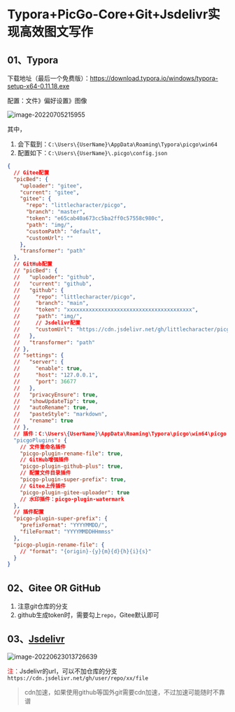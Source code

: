 # Typora+PicGo-Core+Git+Jsdelivr实现高效图文写作

## 01、Typora

下载地址（最后一个免费版）：https://download.typora.io/windows/typora-setup-x64-0.11.18.exe

配置：文件》偏好设置》图像

![image-20220705215955](https://gitee.com/littlecharacter/picgo/raw/master/img/20220705215955.png)

其中，
1. 会下载到：``C:\Users\{UserName}\AppData\Roaming\Typora\picgo\win64``
2. 配置如下：``C:\Users\{UserName}\.picgo\config.json``

```json
{
  // Gitee配置
  "picBed": {
    "uploader": "gitee",
    "current": "gitee",
    "gitee": {
      "repo": "littlecharacter/picgo",
      "branch": "master",
      "token": "e65cab40a673cc5ba2ff0c57558c980c",
      "path": "img/",
      "customPath": "default",
      "customUrl": ""
    },
    "transformer": "path"
  },
  // GitHub配置
  // "picBed": {
  //   "uploader": "github",
  //   "current": "github",
  //   "github": {
  //     "repo": "littlecharacter/picgo",
  //     "branch": "main",
  //     "token": "xxxxxxxxxxxxxxxxxxxxxxxxxxxxxxxxxxxxxxxx",
  //     "path": "img/",
  //     // Jsdelivr配置
  //     "customUrl": "https://cdn.jsdelivr.net/gh/littlecharacter/picgo"
  //   },
  //   "transformer": "path"
  // },
  // "settings": {
  //   "server": {
  //     "enable": true,
  //     "host": "127.0.0.1",
  //     "port": 36677
  //   },
  //   "privacyEnsure": true,
  //   "showUpdateTip": true,
  //   "autoRename": true,
  //   "pasteStyle": "markdown",
  //   "rename": true
  // },
  // 插件：C:\Users\{UserName}\AppData\Roaming\Typora\picgo\win64\picgo install xx
  "picgoPlugins": {
    // 文件重命名插件
    "picgo-plugin-rename-file": true,
    // GitHub增强插件
    "picgo-plugin-github-plus": true,
    // 配置文件目录插件
    "picgo-plugin-super-prefix": true,
    // Gitee上传插件
    "picgo-plugin-gitee-uploader": true
    // 水印插件：picgo-plugin-watermark
  },
  // 插件配置
  "picgo-plugin-super-prefix": {
    "prefixFormat": "YYYYMMDD/",
    "fileFormat": "YYYYMMDDHHmmss"
  },
  "picgo-plugin-rename-file": {
    // "format": "{origin}-{y}{m}{d}{h}{i}{s}"
  }
}
```

## 02、Gitee OR GitHub

1. 注意git仓库的分支
2. github生成token时，需要勾上``repo``，Gitee默认即可

## 03、[Jsdelivr](https://www.jsdelivr.com/?docs=gh)  

![image-20220623013726639](https://cdn.jsdelivr.net/gh/littlecharacter/picgo/img/20220623/20220623013728.png)

<font color="red">注：</font>Jsdelivr的url，可以不加仓库的分支``https://cdn.jsdelivr.net/gh/user/repo/xx/file`` 

> cdn加速，如果使用github等国外git需要cdn加速，不过加速可能随时不靠谱


